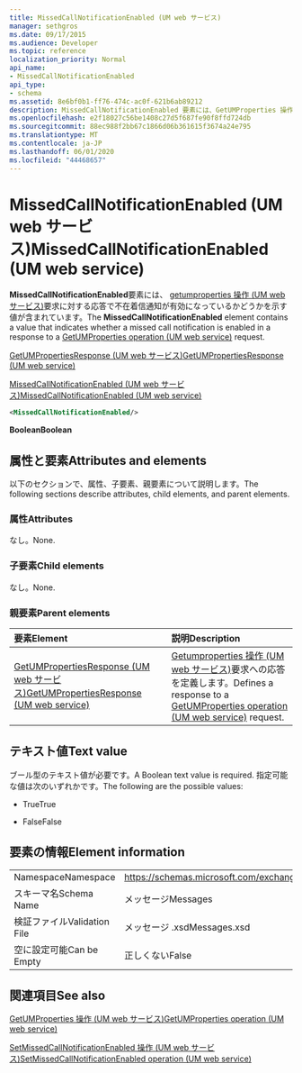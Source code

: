```yaml
---
title: MissedCallNotificationEnabled (UM web サービス)
manager: sethgros
ms.date: 09/17/2015
ms.audience: Developer
ms.topic: reference
localization_priority: Normal
api_name:
- MissedCallNotificationEnabled
api_type:
- schema
ms.assetid: 8e6bf0b1-ff76-474c-ac0f-621b6ab89212
description: MissedCallNotificationEnabled 要素には、GetUMProperties 操作 (UM web サービス) 要求に対する応答で不在着信通知が有効になっているかどうかを示す値が含まれています。
ms.openlocfilehash: e2f18027c56be1408c27d5f687fe90f8ffd724db
ms.sourcegitcommit: 88ec988f2bb67c1866d06b361615f3674a24e795
ms.translationtype: MT
ms.contentlocale: ja-JP
ms.lasthandoff: 06/01/2020
ms.locfileid: "44468657"
---
```

# <a name="missedcallnotificationenabled-um-web-service"></a><span data-ttu-id="873fb-103">MissedCallNotificationEnabled (UM web サービス)</span><span class="sxs-lookup"><span data-stu-id="873fb-103">MissedCallNotificationEnabled (UM web service)</span></span>

<span data-ttu-id="873fb-104">**MissedCallNotificationEnabled**要素には、 [getumproperties 操作 (UM web サービス)](getumproperties-operation-um-web-service.md)要求に対する応答で不在着信通知が有効になっているかどうかを示す値が含まれています。</span><span class="sxs-lookup"><span data-stu-id="873fb-104">The **MissedCallNotificationEnabled** element contains a value that indicates whether a missed call notification is enabled in a response to a [GetUMProperties operation (UM web service)](getumproperties-operation-um-web-service.md) request.</span></span> 
  
[<span data-ttu-id="873fb-105">GetUMPropertiesResponse (UM web サービス)</span><span class="sxs-lookup"><span data-stu-id="873fb-105">GetUMPropertiesResponse (UM web service)</span></span>](getumpropertiesresponse-um-web-service.md)
  
[<span data-ttu-id="873fb-106">MissedCallNotificationEnabled (UM web サービス)</span><span class="sxs-lookup"><span data-stu-id="873fb-106">MissedCallNotificationEnabled (UM web service)</span></span>](missedcallnotificationenabled-um-web-service.md)
  
```xml
<MissedCallNotificationEnabled/>
```

 <span data-ttu-id="873fb-107">**Boolean**</span><span class="sxs-lookup"><span data-stu-id="873fb-107">**Boolean**</span></span>
## <a name="attributes-and-elements"></a><span data-ttu-id="873fb-108">属性と要素</span><span class="sxs-lookup"><span data-stu-id="873fb-108">Attributes and elements</span></span>

<span data-ttu-id="873fb-109">以下のセクションで、属性、子要素、親要素について説明します。</span><span class="sxs-lookup"><span data-stu-id="873fb-109">The following sections describe attributes, child elements, and parent elements.</span></span>
  
### <a name="attributes"></a><span data-ttu-id="873fb-110">属性</span><span class="sxs-lookup"><span data-stu-id="873fb-110">Attributes</span></span>

<span data-ttu-id="873fb-111">なし。</span><span class="sxs-lookup"><span data-stu-id="873fb-111">None.</span></span>
  
### <a name="child-elements"></a><span data-ttu-id="873fb-112">子要素</span><span class="sxs-lookup"><span data-stu-id="873fb-112">Child elements</span></span>

<span data-ttu-id="873fb-113">なし。</span><span class="sxs-lookup"><span data-stu-id="873fb-113">None.</span></span>
  
### <a name="parent-elements"></a><span data-ttu-id="873fb-114">親要素</span><span class="sxs-lookup"><span data-stu-id="873fb-114">Parent elements</span></span>

|<span data-ttu-id="873fb-115">**要素**</span><span class="sxs-lookup"><span data-stu-id="873fb-115">**Element**</span></span>|<span data-ttu-id="873fb-116">**説明**</span><span class="sxs-lookup"><span data-stu-id="873fb-116">**Description**</span></span>|
|:-----|:-----|
|[<span data-ttu-id="873fb-117">GetUMPropertiesResponse (UM web サービス)</span><span class="sxs-lookup"><span data-stu-id="873fb-117">GetUMPropertiesResponse (UM web service)</span></span>](getumpropertiesresponse-um-web-service.md) <br/> |<span data-ttu-id="873fb-118">[Getumproperties 操作 (UM web サービス)](getumproperties-operation-um-web-service.md)要求への応答を定義します。</span><span class="sxs-lookup"><span data-stu-id="873fb-118">Defines a response to a [GetUMProperties operation (UM web service)](getumproperties-operation-um-web-service.md) request.</span></span>  <br/> |
   
## <a name="text-value"></a><span data-ttu-id="873fb-119">テキスト値</span><span class="sxs-lookup"><span data-stu-id="873fb-119">Text value</span></span>

<span data-ttu-id="873fb-120">ブール型のテキスト値が必要です。</span><span class="sxs-lookup"><span data-stu-id="873fb-120">A Boolean text value is required.</span></span> <span data-ttu-id="873fb-121">指定可能な値は次のいずれかです。</span><span class="sxs-lookup"><span data-stu-id="873fb-121">The following are the possible values:</span></span>
  
- <span data-ttu-id="873fb-122">True</span><span class="sxs-lookup"><span data-stu-id="873fb-122">True</span></span>
    
- <span data-ttu-id="873fb-123">False</span><span class="sxs-lookup"><span data-stu-id="873fb-123">False</span></span>
    
## <a name="element-information"></a><span data-ttu-id="873fb-124">要素の情報</span><span class="sxs-lookup"><span data-stu-id="873fb-124">Element information</span></span>

|||
|:-----|:-----|
|<span data-ttu-id="873fb-125">Namespace</span><span class="sxs-lookup"><span data-stu-id="873fb-125">Namespace</span></span>  <br/> |https://schemas.microsoft.com/exchange/services/2006/messages  <br/> |
|<span data-ttu-id="873fb-126">スキーマ名</span><span class="sxs-lookup"><span data-stu-id="873fb-126">Schema Name</span></span>  <br/> |<span data-ttu-id="873fb-127">メッセージ</span><span class="sxs-lookup"><span data-stu-id="873fb-127">Messages</span></span>  <br/> |
|<span data-ttu-id="873fb-128">検証ファイル</span><span class="sxs-lookup"><span data-stu-id="873fb-128">Validation File</span></span>  <br/> |<span data-ttu-id="873fb-129">メッセージ .xsd</span><span class="sxs-lookup"><span data-stu-id="873fb-129">Messages.xsd</span></span>  <br/> |
|<span data-ttu-id="873fb-130">空に設定可能</span><span class="sxs-lookup"><span data-stu-id="873fb-130">Can be Empty</span></span>  <br/> |<span data-ttu-id="873fb-131">正しくない</span><span class="sxs-lookup"><span data-stu-id="873fb-131">False</span></span>  <br/> |
   
## <a name="see-also"></a><span data-ttu-id="873fb-132">関連項目</span><span class="sxs-lookup"><span data-stu-id="873fb-132">See also</span></span>



[<span data-ttu-id="873fb-133">GetUMProperties 操作 (UM web サービス)</span><span class="sxs-lookup"><span data-stu-id="873fb-133">GetUMProperties operation (UM web service)</span></span>](getumproperties-operation-um-web-service.md)
  
[<span data-ttu-id="873fb-134">SetMissedCallNotificationEnabled 操作 (UM web サービス)</span><span class="sxs-lookup"><span data-stu-id="873fb-134">SetMissedCallNotificationEnabled operation (UM web service)</span></span>](setmissedcallnotificationenabled-operation-um-web-service.md)


